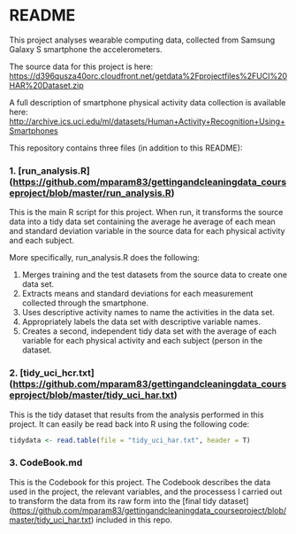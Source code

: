 # README

This project analyses wearable computing data, collected from Samsung Galaxy S smartphone the accelerometers.

The source data for this project is here:
https://d396qusza40orc.cloudfront.net/getdata%2Fprojectfiles%2FUCI%20HAR%20Dataset.zip

A full description of smartphone physical activity data collection is available here: 
http://archive.ics.uci.edu/ml/datasets/Human+Activity+Recognition+Using+Smartphones

This repository contains three files (in addition to this README):

### 1. [run_analysis.R] (https://github.com/mparam83/gettingandcleaningdata_courseproject/blob/master/run_analysis.R)
This is the main R script for this project. When run, it transforms the source data into a tidy data set containing the average he average of each mean and standard deviation variable in the source data for each physical activity and each subject.

More specifically, run_analysis.R does the following:

1. Merges training and the test datasets from the source data to create one data set.
2. Extracts means and standard deviations for each measurement collected through the smartphone. 
3. Uses descriptive activity names to name the activities in the data set.
4. Appropriately labels the data set with descriptive variable names. 
5. Creates a second, independent tidy data set with the average of each variable for each physical activity and each subject (person in the dataset.

### 2. [tidy_uci_hcr.txt] (https://github.com/mparam83/gettingandcleaningdata_courseproject/blob/master/tidy_uci_har.txt)
This is the tidy dataset that results from the analysis performed in this project.
It can easily be read back into R using the following code:

```r
tidydata <- read.table(file = "tidy_uci_har.txt", header = T)
```
### 3. CodeBook.md
This is the Codebook for this project. The Codebook describes the data used in the project, the relevant variables, and the processess I carried out to transform the data from its raw form into the [final tidy dataset] (https://github.com/mparam83/gettingandcleaningdata_courseproject/blob/master/tidy_uci_har.txt) included in this repo.



